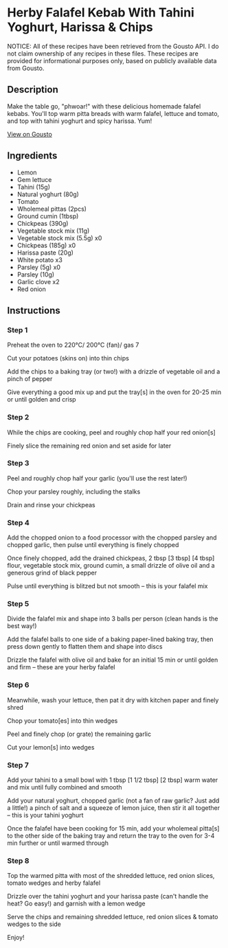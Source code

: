 # Herby Falafel Kebab With Tahini Yoghurt, Harissa & Chips

NOTICE: All of these recipes have been retrieved from the Gousto API. I do not claim ownership of any recipes in these files. These recipes are provided for informational purposes only, based on publicly available data from Gousto.

## Description

Make the table go, "phwoar!" with these delicious homemade falafel kebabs. You'll top warm pitta breads with warm falafel, lettuce and tomato, and top with tahini yoghurt and spicy harissa. Yum! 

[View on Gousto](https://www.gousto.co.uk/recipes/cookbook/herby-falafel-kebab-with-tahini-yoghurt-harissa-chips)

## Ingredients

- Lemon
- Gem lettuce
- Tahini (15g)
- Natural yoghurt (80g)
- Tomato
- Wholemeal pittas (2pcs)
- Ground cumin (1tbsp)
- Chickpeas (390g)
- Vegetable stock mix (11g)
- Vegetable stock mix (5.5g) x0
- Chickpeas (185g) x0
- Harissa paste (20g)
- White potato x3
- Parsley (5g) x0
- Parsley (10g)
- Garlic clove x2
- Red onion

## Instructions


### Step 1

Preheat the oven to 220°C/ 200°C (fan)/ gas 7

Cut your potatoes (skins on) into thin chips

Add the chips to a baking tray (or two!) with a drizzle of vegetable oil and a pinch of pepper

Give everything a good mix up and put the tray[s] in the oven for 20-25 min or until golden and crisp


### Step 2

While the chips are cooking, peel and roughly chop half your red onion[s]

Finely slice the remaining red onion and set aside for later


### Step 3

Peel and roughly chop half your garlic (you'll use the rest later!)

Chop your parsley roughly, including the stalks

Drain and rinse your chickpeas


### Step 4

Add the chopped onion to a food processor with the chopped parsley and chopped garlic, then pulse until everything is finely chopped

Once finely chopped, add the drained chickpeas, 2 tbsp <span class="text-purple">[3 tbsp]</span> <span class="text-danger">[4 tbsp]</span> flour, vegetable stock mix, ground cumin, a small drizzle of olive oil and a generous grind of black pepper

Pulse until everything is blitzed but not smooth – this is your falafel mix


### Step 5

Divide the falafel mix and shape into 3 balls per person (clean hands is the best way!)

Add the falafel balls to one side of a baking paper-lined baking tray, then press down gently to flatten them and shape into discs

Drizzle the falafel with olive oil and bake for an initial 15 min or until golden and firm – these are your herby falafel


### Step 6

Meanwhile, wash your lettuce, then pat it dry with kitchen paper and finely shred

Chop your tomato[es] into thin wedges

Peel and finely chop (or grate) the remaining garlic

Cut your lemon[s] into wedges


### Step 7

Add your tahini to a small bowl with 1 tbsp<span class="text-purple"> [1 1/2 tbsp]</span><span class="text-danger"> [2 tbsp] </span>warm water and mix until fully combined and smooth

Add your natural yoghurt, chopped garlic (not a fan of raw garlic? Just add a little!) a pinch of salt and a squeeze of<span class="text-danger"> </span>lemon juice, then stir it all together – this is your tahini yoghurt

Once the falafel have been cooking for 15 min, add your wholemeal pitta[s] to the other side of the baking tray and return the tray to the oven for 3-4 min further or until warmed through

### Step 8

Top the warmed pitta with most of the shredded lettuce, red onion slices, tomato wedges and herby falafel

Drizzle over the tahini yoghurt and your harissa paste (can't handle the heat? Go easy!) and garnish with a lemon wedge

Serve the chips and remaining shredded lettuce, red onion slices & tomato wedges to the side

Enjoy!

